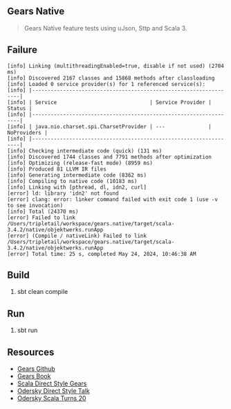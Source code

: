 Gears Native
------------
>Gears Native feature tests using uJson, Sttp and Scala 3.

Failure
-------
```
[info] Linking (multithreadingEnabled=true, disable if not used) (2704 ms)
[info] Discovered 2167 classes and 15868 methods after classloading
[info] Loaded 0 service provider(s) for 1 referenced service(s):
[info] |------------------------------------------------------------------|
[info] | Service                              | Service Provider | Status |
[info] |------------------------------------------------------------------|
[info] | java.nio.charset.spi.CharsetProvider | ---              | NoProviders |
[info] |------------------------------------------------------------------|
[info] Checking intermediate code (quick) (131 ms)
[info] Discovered 1744 classes and 7791 methods after optimization
[info] Optimizing (release-fast mode) (8959 ms)
[info] Produced 81 LLVM IR files
[info] Generating intermediate code (8362 ms)
[info] Compiling to native code (10183 ms)
[info] Linking with [pthread, dl, idn2, curl]
[error] ld: library 'idn2' not found
[error] clang: error: linker command failed with exit code 1 (use -v to see invocation)
[info] Total (24370 ms)
[error] Failed to link /Users/tripletail/workspace/gears.native/target/scala-3.4.2/native/objektwerks.runApp
[error] (Compile / nativeLink) Failed to link /Users/tripletail/workspace/gears.native/target/scala-3.4.2/native/objektwerks.runApp
[error] Total time: 25 s, completed May 24, 2024, 10:46:38 AM
```

Build
-----
1. sbt clean compile

Run
---
1. sbt run

Resources
---------
* [Gears Github](https://github.com/lampepfl/gears)
* [Gears Book](https://blog.nkagami.me/gears-book/introduction.html)
* [Scala Direct Style Gears](https://github.com/lampepfl/gears)
* [Odersky Direct Style Talk](https://www.youtube.com/watch?v=0Fm0y4K4YO8)
* [Odersky Scala Turns 20](https://www.youtube.com/watch?v=sNos8aGjJMA)